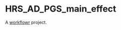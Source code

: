 # HRS_AD_PGS_main_effect

A [workflowr][] project.

[workflowr]: https://github.com/jdblischak/workflowr
